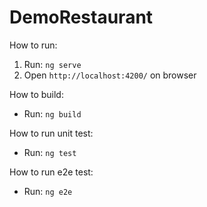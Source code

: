 # DemoRestaurant

How to run:
1. Run: `ng serve`
2. Open `http://localhost:4200/` on browser

How to build:
- Run: `ng build`

How to run unit test:
- Run: `ng test`

How to run e2e test:
- Run: `ng e2e`
